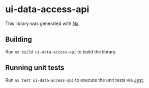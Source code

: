 # ui-data-access-api

This library was generated with [Nx](https://nx.dev).

## Building

Run `nx build ui-data-access-api` to build the library.

## Running unit tests

Run `nx test ui-data-access-api` to execute the unit tests via [Jest](https://jestjs.io).
